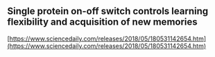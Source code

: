 ## Single protein on-off switch controls learning flexibility and acquisition of new memories
  
  [https://www.sciencedaily.com/releases/2018/05/180531142654.htm](https://www.sciencedaily.com/releases/2018/05/180531142654.htm)